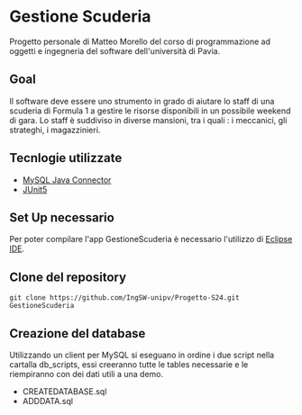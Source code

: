 # Gestione Scuderia
Progetto personale di Matteo Morello del corso di programmazione ad oggetti e ingegneria del software dell'università di Pavia.
## Goal
Il software deve essere uno strumento in grado di aiutare lo staff di una scuderia di Formula 1 a gestire le risorse disponibili in un possibile weekend di gara. Lo staff è suddiviso in diverse mansioni, tra i quali : i meccanici, gli strateghi, i magazzinieri.
## Tecnlogie utilizzate
- [MySQL Java Connector](https://github.com/mysql/mysql-connector-j)
- [JUnit5](https://junit.org/junit5/)
## Set Up necessario
Per poter compilare l'app GestioneScuderia è necessario l'utilizzo di [Eclipse IDE](https://www.eclipse.org/).
## Clone del repository
```git clone https://github.com/IngSW-unipv/Progetto-S24.git GestioneScuderia```
## Creazione del database
Utilizzando un client per MySQL si eseguano in ordine i due script nella cartalla db_scripts, essi creeranno tutte le tables necessarie e le riempiranno con dei dati utili a una demo.

- CREATEDATABASE.sql
- ADDDATA.sql


